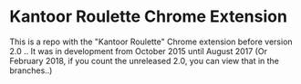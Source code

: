 # Kantoor Roulette Chrome Extension

This is a repo with the "Kantoor Roulette" Chrome extension before version 2.0 ..
It was in development from October 2015 until August 2017 (Or February 2018, if you count the unreleased 2.0, you can view that in the branches..)
